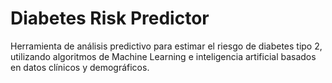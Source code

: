 # Diabetes Risk Predictor
 Herramienta de análisis predictivo para estimar el riesgo de diabetes tipo 2, utilizando algoritmos de Machine Learning e inteligencia artificial basados en datos clínicos y demográficos.

